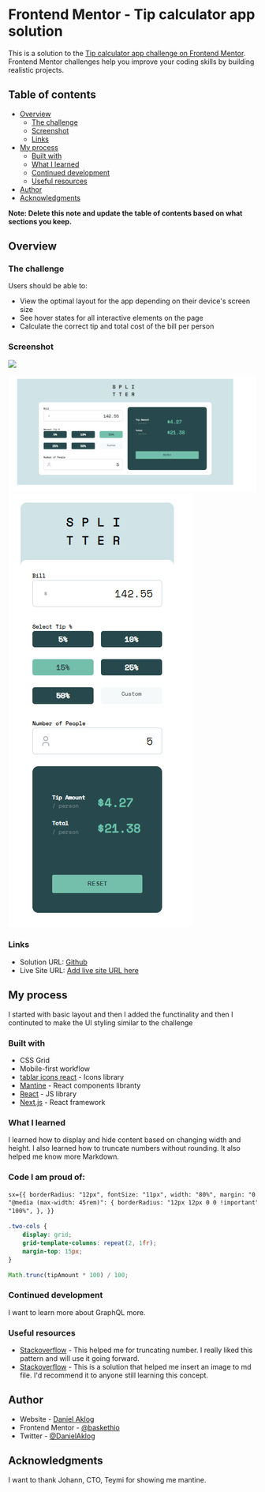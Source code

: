 # Frontend Mentor - Tip calculator app solution

This is a solution to the [Tip calculator app challenge on Frontend Mentor](https://www.frontendmentor.io/challenges/tip-calculator-app-ugJNGbJUX). Frontend Mentor challenges help you improve your coding skills by building realistic projects.

## Table of contents

- [Overview](#overview)
  - [The challenge](#the-challenge)
  - [Screenshot](#screenshot)
  - [Links](#links)
- [My process](#my-process)
  - [Built with](#built-with)
  - [What I learned](#what-i-learned)
  - [Continued development](#continued-development)
  - [Useful resources](#useful-resources)
- [Author](#author)
- [Acknowledgments](#acknowledgments)

**Note: Delete this note and update the table of contents based on what sections you keep.**

## Overview

### The challenge

Users should be able to:

- View the optimal layout for the app depending on their device's screen size
- See hover states for all interactive elements on the page
- Calculate the correct tip and total cost of the bill per person

### Screenshot

![](./screenshot.jpg)

![Screenshoot Desktop](./challenge.png)
![Screenshoot Mobile](./challenge1.png)

### Links

- Solution URL: [Github](https://github.com/baskethio/tip-calculator-app)
- Live Site URL: [Add live site URL here](https://your-live-site-url.com)

## My process

I started with basic layout and then I added the functinality and then I continuted to make the UI styling similar to the challenge

### Built with

- CSS Grid
- Mobile-first workflow
- [tablar icons react](https://tabler-icons-react.vercel.app) - Icons library
- [Mantine](https://mantine.dev) - React components libranty
- [React](https://reactjs.org/) - JS library
- [Next.js](https://nextjs.org/) - React framework

### What I learned

I learned how to display and hide content based on changing width and height. I also learned how to truncate numbers without rounding. It also helped me know more Markdown.

### Code I am proud of:

```html
sx={{ borderRadius: "12px", fontSize: "11px", width: "80%", margin: "0 auto",
"@media (max-width: 45rem)": { borderRadius: "12px 12px 0 0 !important", width:
"100%", }, }}
```

```css
.two-cols {
	display: grid;
	grid-template-columns: repeat(2, 1fr);
	margin-top: 15px;
}
```

```js
Math.trunc(tipAmount * 100) / 100;
```

### Continued development

I want to learn more about GraphQL more.

### Useful resources

- [Stackoverflow](https://stackoverflow.com/questions/4187146/truncate-number-to-two-decimal-places-without-rounding) - This helped me for truncating number. I really liked this pattern and will use it going forward.
- [Stackoverflow](https://stackoverflow.com/questions/14494747/how-to-add-images-to-readme-md-on-github) - This is a solution that helped me insert an image to md file. I'd recommend it to anyone still learning this concept.

## Author

- Website - [Daniel Aklog](https://www.ethioden.com)
- Frontend Mentor - [@baskethio](https://www.frontendmentor.io/profile/baskethio)
- Twitter - [@DanielAklog](https://twitter.com/danielaklog)

## Acknowledgments

I want to thank Johann, CTO, Teymi for showing me mantine.
